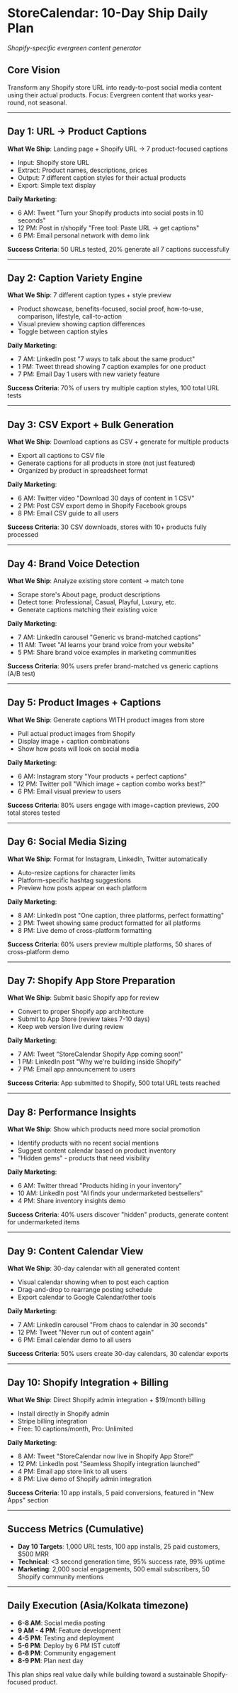 # StoreCalendar: 10-Day Ship Daily Plan
*Shopify-specific evergreen content generator*

## Core Vision
Transform any Shopify store URL into ready-to-post social media content using their actual products. Focus: Evergreen content that works year-round, not seasonal.

---

## Day 1: URL → Product Captions
**What We Ship**: Landing page + Shopify URL → 7 product-focused captions
- Input: Shopify store URL
- Extract: Product names, descriptions, prices
- Output: 7 different caption styles for their actual products
- Export: Simple text display

**Daily Marketing**:
- 6 AM: Tweet "Turn your Shopify products into social posts in 10 seconds"
- 12 PM: Post in r/shopify "Free tool: Paste URL → get captions"
- 6 PM: Email personal network with demo link

**Success Criteria**: 50 URLs tested, 20% generate all 7 captions successfully

---

## Day 2: Caption Variety Engine
**What We Ship**: 7 different caption types + style preview
- Product showcase, benefits-focused, social proof, how-to-use, comparison, lifestyle, call-to-action
- Visual preview showing caption differences
- Toggle between caption styles

**Daily Marketing**:
- 7 AM: LinkedIn post "7 ways to talk about the same product"
- 1 PM: Tweet thread showing 7 caption examples for one product
- 7 PM: Email Day 1 users with new variety feature

**Success Criteria**: 70% of users try multiple caption styles, 100 total URL tests

---

## Day 3: CSV Export + Bulk Generation
**What We Ship**: Download captions as CSV + generate for multiple products
- Export all captions to CSV file
- Generate captions for all products in store (not just featured)
- Organized by product in spreadsheet format

**Daily Marketing**:
- 6 AM: Twitter video "Download 30 days of content in 1 CSV"
- 2 PM: Post CSV export demo in Shopify Facebook groups
- 8 PM: Email CSV guide to all users

**Success Criteria**: 30 CSV downloads, stores with 10+ products fully processed

---

## Day 4: Brand Voice Detection
**What We Ship**: Analyze existing store content → match tone
- Scrape store's About page, product descriptions
- Detect tone: Professional, Casual, Playful, Luxury, etc.
- Generate captions matching their existing voice

**Daily Marketing**:
- 7 AM: LinkedIn carousel "Generic vs brand-matched captions"
- 11 AM: Tweet "AI learns your brand voice from your website"
- 5 PM: Share brand voice examples in marketing communities

**Success Criteria**: 90% users prefer brand-matched vs generic captions (A/B test)

---

## Day 5: Product Images + Captions
**What We Ship**: Generate captions WITH product images from store
- Pull actual product images from Shopify
- Display image + caption combinations
- Show how posts will look on social media

**Daily Marketing**:
- 6 AM: Instagram story "Your products + perfect captions"
- 12 PM: Twitter poll "Which image + caption combo works best?"
- 6 PM: Email visual preview to users

**Success Criteria**: 80% users engage with image+caption previews, 200 total stores tested

---

## Day 6: Social Media Sizing
**What We Ship**: Format for Instagram, LinkedIn, Twitter automatically
- Auto-resize captions for character limits
- Platform-specific hashtag suggestions
- Preview how posts appear on each platform

**Daily Marketing**:
- 8 AM: LinkedIn post "One caption, three platforms, perfect formatting"
- 2 PM: Tweet showing same product formatted for all platforms
- 8 PM: Live demo of cross-platform formatting

**Success Criteria**: 60% users preview multiple platforms, 50 shares of cross-platform demo

---

## Day 7: Shopify App Store Preparation
**What We Ship**: Submit basic Shopify app for review
- Convert to proper Shopify app architecture
- Submit to App Store (review takes 7-10 days)
- Keep web version live during review

**Daily Marketing**:
- 7 AM: Tweet "StoreCalendar Shopify App coming soon!"
- 1 PM: LinkedIn post "Why we're building inside Shopify"
- 7 PM: Email app announcement to users

**Success Criteria**: App submitted to Shopify, 500 total URL tests reached

---

## Day 8: Performance Insights
**What We Ship**: Show which products need more social promotion
- Identify products with no recent social mentions
- Suggest content calendar based on product inventory
- "Hidden gems" - products that need visibility

**Daily Marketing**:
- 6 AM: Twitter thread "Products hiding in your inventory"
- 10 AM: LinkedIn post "AI finds your undermarketed bestsellers"
- 4 PM: Share inventory insights demo

**Success Criteria**: 40% users discover "hidden" products, generate content for undermarketed items

---

## Day 9: Content Calendar View
**What We Ship**: 30-day calendar with all generated content
- Visual calendar showing when to post each caption
- Drag-and-drop to rearrange posting schedule
- Export calendar to Google Calendar/other tools

**Daily Marketing**:
- 7 AM: LinkedIn carousel "From chaos to calendar in 30 seconds"
- 12 PM: Tweet "Never run out of content again"
- 6 PM: Email calendar demo to all users

**Success Criteria**: 50% users create 30-day calendars, 30 calendar exports

---

## Day 10: Shopify Integration + Billing
**What We Ship**: Direct Shopify admin integration + $19/month billing
- Install directly in Shopify admin
- Stripe billing integration
- Free: 10 captions/month, Pro: Unlimited

**Daily Marketing**:
- 8 AM: Tweet "StoreCalendar now live in Shopify App Store!"
- 12 PM: LinkedIn post "Seamless Shopify integration launched"
- 4 PM: Email app store link to all users
- 8 PM: Live demo of Shopify admin integration

**Success Criteria**: 10 app installs, 5 paid conversions, featured in "New Apps" section

---

## Success Metrics (Cumulative)
- **Day 10 Targets**: 1,000 URL tests, 100 app installs, 25 paid customers, $500 MRR
- **Technical**: <3 second generation time, 95% success rate, 99% uptime
- **Marketing**: 2,000 social engagements, 500 email subscribers, 50 Shopify community mentions

---

## Daily Execution (Asia/Kolkata timezone)
- **6-8 AM**: Social media posting
- **9 AM - 4 PM**: Feature development 
- **4-5 PM**: Testing and deployment
- **5-6 PM**: Deploy by 6 PM IST cutoff
- **6-8 PM**: Community engagement
- **8-9 PM**: Plan next day

This plan ships real value daily while building toward a sustainable Shopify-focused product.
